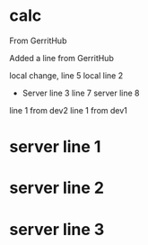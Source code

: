 # calc

From GerritHub

Added a line from GerritHub

local change, line 5
local line 2
* Server line 3
line 7
server line 8

line 1 from dev2
line 1 from dev1

# server line 1
# server line 2
# server line 3
